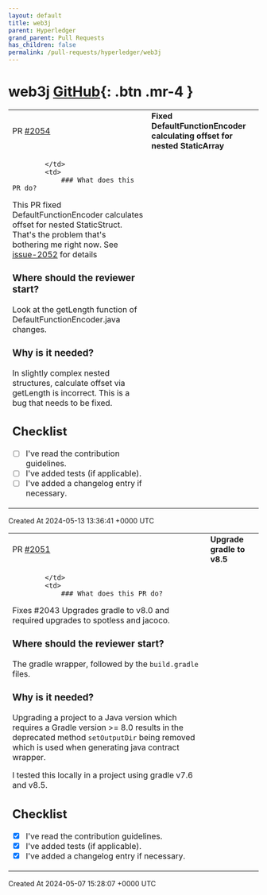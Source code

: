 ```yaml
---
layout: default
title: web3j
parent: Hyperledger
grand_parent: Pull Requests
has_children: false
permalink: /pull-requests/hyperledger/web3j
---
```


# web3j <span class="fs-3 right-align">[GitHub](https://github.com/hyperledger/web3j){: .btn .mr-4 }</span>


<div>
    <table>
        <tr>
            <td>
                PR <a href="https://github.com/hyperledger/web3j/pull/2054" class=".btn">#2054</a>
            </td>
            <td>
                <b>
                    Fixed DefaultFunctionEncoder calculating offset for nested StaticArray
                </b>
            </td>
        </tr>
        <tr>
            <td>
                
            </td>
            <td>
                ### What does this PR do?
This PR fixed DefaultFunctionEncoder calculates offset for nested StaticStruct.
That's the problem that's bothering me right now.
See [issue-2052](https://github.com/hyperledger/web3j/issues/2052) for details

### Where should the reviewer start?
Look at the getLength function of DefaultFunctionEncoder.java changes.

### Why is it needed?
In slightly complex nested structures, calculate offset via getLength is incorrect. This is a bug that needs to be fixed.

## Checklist

- [ ] I've read the contribution guidelines.
- [ ] I've added tests (if applicable).
- [ ] I've added a changelog entry if necessary.
            </td>
        </tr>
    </table>
    <div class="right-align">
        Created At 2024-05-13 13:36:41 +0000 UTC
    </div>
</div>

<div>
    <table>
        <tr>
            <td>
                PR <a href="https://github.com/hyperledger/web3j/pull/2051" class=".btn">#2051</a>
            </td>
            <td>
                <b>
                    Upgrade gradle to v8.5
                </b>
            </td>
        </tr>
        <tr>
            <td>
                
            </td>
            <td>
                ### What does this PR do?
Fixes #2043 
Upgrades gradle to v8.0 and required upgrades to spotless and jacoco.

### Where should the reviewer start?
The gradle wrapper, followed by the `build.gradle` files.

### Why is it needed?
Upgrading a project to a Java version which requires a Gradle version >= 8.0 results in the deprecated method `setOutputDir` being removed which is used when generating java contract wrapper.

I tested this locally in a project using gradle v7.6 and v8.5.

## Checklist

- [x] I've read the contribution guidelines.
- [x] I've added tests (if applicable).
- [x] I've added a changelog entry if necessary.
            </td>
        </tr>
    </table>
    <div class="right-align">
        Created At 2024-05-07 15:28:07 +0000 UTC
    </div>
</div>

